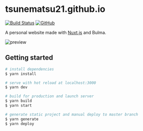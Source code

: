# tsunematsu21.github.io

[![Build Status](https://travis-ci.org/tsunematsu21/tsunematsu21.github.io.svg?branch=develop)](https://travis-ci.org/tsunematsu21/tsunematsu21.github.io)
[![GitHub](https://img.shields.io/github/license/tsunematsu21/tsunematsu21.github.io?color=blue)](LICENSE)

A personal website made with [Nuxt.js](https://nuxtjs.org) and Bulma.

![preview](https://repository-images.githubusercontent.com/223420994/8d74bb00-0de9-11ea-8b8d-68378c9ce6f6)

## Getting started

``` bash
# install dependencies
$ yarn install

# serve with hot reload at localhost:3000
$ yarn dev

# build for production and launch server
$ yarn build
$ yarn start

# generate static project and manual deploy to master branch
$ yarn generate
$ yarn deploy
```
